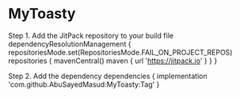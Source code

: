 # MyToasty
Step 1. Add the JitPack repository to your build file
dependencyResolutionManagement {
		repositoriesMode.set(RepositoriesMode.FAIL_ON_PROJECT_REPOS)
		repositories {
			mavenCentral()
			maven { url 'https://jitpack.io' }
		}
	}
 
Step 2. Add the dependency
	dependencies {
	        implementation 'com.github.AbuSayedMasud:MyToasty:Tag'
	}
